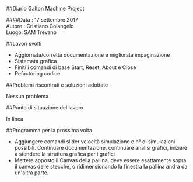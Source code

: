 ##Diario Galton Machine Project

####Data : 17 settembre 2017 <br> Autore : Cristiano Colangelo <br> Luogo: SAM Trevano

##Lavori svolti

- Aggiornata/corretta documentazione e migliorata impaginazione
- Sistemata grafica 
- Finiti i comandi di base Start, Reset, About e Close
- Refactoring codice

##Problemi riscontrati e soluzioni adottate

Nessun problema

##Punto di situazione del lavoro

In linea

##Programma per la prossima volta

- Aggiungere comandi slider velocità simulazione e n° di simulazioni possibili. Continuare documentazione, continuare analisi grafici, iniziare a stendere la struttura grafica per i grafici
- Mettere apposto il Canvas della pallina, deve essere esattamente sopra il canvas delle stecche, o ridimensionando la finestra la pallina andrà da un'altra parte.